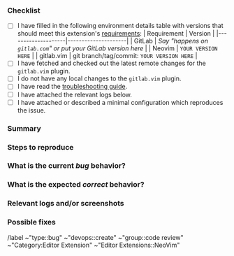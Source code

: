 <!---
Please read this!

Before opening a new issue, make sure to search for keywords in the issues
filtered by the "bug" label:

- https://gitlab.com/gitlab-org/editor-extensions/gitlab.vim/-/issues?label_name%5B%5D=type%3A%3Abug

and verify the issue you're about to submit isn't a duplicate.
--->

### Checklist

<!-- Please test the latest versions, that will remove the possibility that you see a bug that is fixed in a newer version. -->

- [ ] I have filled in the following environment details table with versions that should meet this extension's [requirements](https://gitlab.com/gitlab-org/editor-extensions/gitlab.vim/-/blob/main/README.md#requirements):
  | Requirement        | Version             |
  |--------------------|---------------------|
  | GitLab             | _Say "happens on `gitlab.com`" or put your GitLab version here_ |
  | Neovim             | `YOUR VERSION HERE` |
  | gitlab.vim         | git branch/tag/commit: `YOUR VERSION HERE` |
- [ ] I have fetched and checked out the latest remote changes for the `gitlab.vim` plugin.
- [ ] I do not have any local changes to the `gitlab.vim` plugin.
- [ ] I have read the [troubleshooting guide](https://gitlab.com/gitlab-org/editor-extensions/gitlab.vim/-/blob/main/docs/developer/troubleshooting.md).
- [ ] I have attached the relevant logs below.
- [ ] I have attached or described a minimal configuration which reproduces the issue.

### Summary

<!-- Summarize the bug encountered concisely -->

### Steps to reproduce

<!-- How one can reproduce the issue - this is very important -->

### What is the current _bug_ behavior?

<!-- What actually happens -->

### What is the expected _correct_ behavior?

<!-- What you should see instead -->

### Relevant logs and/or screenshots

### Possible fixes

<!-- If you can, link to the line of code that might be responsible for the problem -->

/label ~"type::bug" ~"devops::create" ~"group::code review" ~"Category:Editor Extension" ~"Editor Extensions::NeoVim"
